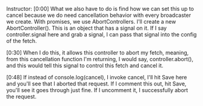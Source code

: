 Instructor: [0:00] What we also have to do is find how we can set this up to cancel because we do need cancellation behavior with every broadcaster we create. With promises, we use AbortControllers. I'll create a new AbortController(). This is an object that has a signal on it. If I say controller.signal here and grab a signal, I can pass that signal into the config of the fetch.

[0:30] When I do this, it allows this controller to abort my fetch, meaning, from this cancellation function I'm returning, I would say, controller.abort(), and this would tell this signal to control this fetch and cancel it.

[0:48] If instead of console.log(cancel), I invoke cancel, I'll hit Save here and you'll see that I aborted that request. If I comment this out, hit Save, you'll see it goes through just fine. If I uncomment it, I successfully abort the request.
